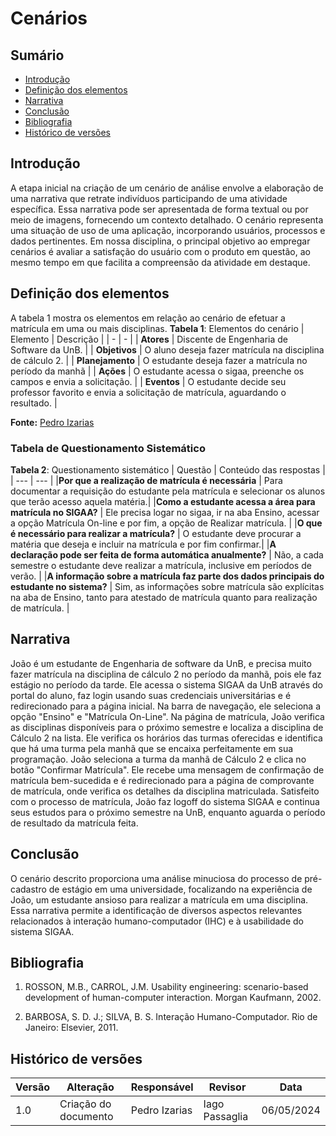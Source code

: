 # Cenários

## Sumário 
* [Introdução](#Introdução)
* [Definição dos elementos](#Definição-dos-elementos)
* [Narrativa](#Narrativa)
* [Conclusão](#Conclusão)
* [Bibliografia](#Bibliografia)
* [Histórico de versões](#Histórico-de-versões)

## Introdução

A etapa inicial na criação de um cenário de análise envolve a elaboração de uma narrativa que retrate indivíduos participando de uma 
atividade específica. Essa narrativa pode ser apresentada de forma textual ou por meio de imagens, fornecendo um contexto detalhado. 
O cenário representa uma situação de uso de uma aplicação, incorporando usuários, processos e dados pertinentes. Em nossa disciplina, 
o principal objetivo ao empregar cenários é avaliar a satisfação do usuário com o produto em questão, ao mesmo tempo em que facilita a 
compreensão da atividade em destaque.

## Definição dos elementos

A tabela 1 mostra os elementos em relação ao cenário de efetuar a matrícula em uma ou mais disciplinas.
**Tabela 1**: Elementos do cenário
| Elemento | Descrição |
| - | - | 
| **Atores** | Discente de Engenharia de Software da UnB. |
| **Objetivos** | O aluno deseja fazer matrícula na disciplina de cálculo 2. |
| **Planejamento** | O estudante deseja fazer a matrícula no período da manhã |
| **Ações** | O estudante acessa o sigaa, preenche os campos e envia a solicitação. |
| **Eventos** | O estudante decide seu professor favorito e envia a solicitação de matrícula, aguardando o resultado. |

**Fonte:** [Pedro Izarias](https://github.com/Izarias)

### Tabela de Questionamento Sistemático
**Tabela 2**: Questionamento sistemático
| Questão | Conteúdo das respostas |
| --- | --- |
|**Por que a realização de matrícula é necessária** | Para documentar a requisição do estudante pela matrícula e  selecionar os alunos que terão acesso aquela matéria.|
|**Como a estudante acessa a área para matrícula no SIGAA?** | Ele precisa logar no sigaa, ir na aba Ensino, acessar a opção Matrícula On-line e por fim, a opção de Realizar matrícula. |
|**O que é necessário para realizar a matrícula?** | O estudante deve procurar a matéria que deseja e incluir na matrícula e por fim confirmar.|
|**A declaração pode ser feita de forma automática anualmente?** | Não, a cada semestre o estudante deve realizar a matrícula, inclusive em períodos de verão. |
|**A informação sobre a matrícula faz parte dos dados principais do estudante no sistema?** | Sim, as informações sobre matrícula são explícitas na aba de Ensino, tanto  para atestado de matrícula quanto para realização de matrícula. |

## Narrativa

João é um estudante de Engenharia de software da UnB, e precisa muito fazer matrícula na disciplina de cálculo 2 no período da manhã, pois 
ele faz estágio no período da tarde. Ele acessa o sistema SIGAA da UnB através do portal do aluno, faz login usando suas credenciais universitárias 
e é redirecionado para a página inicial. Na barra de navegação, ele seleciona a opção "Ensino" e "Matrícula On-Line". Na página de matrícula, 
João verifica as disciplinas disponíveis para o próximo semestre e localiza a disciplina de Cálculo 2 na lista. 
Ele verifica os horários das turmas oferecidas e identifica que há uma turma pela manhã que se encaixa perfeitamente em sua programação. 
João seleciona a turma da manhã de Cálculo 2 e clica no botão "Confirmar Matrícula". Ele recebe uma mensagem de confirmação de matrícula 
bem-sucedida e é redirecionado para a página de comprovante de matrícula, onde verifica os detalhes da disciplina matriculada. 
Satisfeito com o processo de matrícula, João faz logoff do sistema SIGAA e continua seus estudos para o próximo semestre na UnB, enquanto aguarda
o período de resultado da matrícula feita.

## Conclusão

O cenário descrito proporciona uma análise minuciosa do processo de pré-cadastro de estágio em uma universidade, focalizando na experiência
de João, um estudante ansioso para realizar a matrícula em uma disciplina. Essa narrativa permite a identificação de diversos aspectos
relevantes relacionados à interação humano-computador (IHC) e à usabilidade do sistema SIGAA.

## Bibliografia

1. ROSSON, M.B., CARROL, J.M. Usability engineering: scenario-based development of human-computer interaction. Morgan Kaufmann, 2002.

2. BARBOSA, S. D. J.; SILVA, B. S. Interação Humano-Computador. Rio de Janeiro: Elsevier, 2011.

## Histórico de versões

| Versão | Alteração                     | Responsável    | Revisor         | Data       |
|--------|-------------------------------|----------------|---------------- |------------|
| 1.0    | Criação do documento          | Pedro Izarias | Iago Passaglia | 06/05/2024 |
